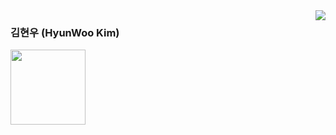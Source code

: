 <img align="right" src="https://github-readme-stats.vercel.app/api?username=hwookim&show_icons=true&theme=great-gatsby" />

### 김현우 (HyunWoo Kim)

<a href="https://hwookim.github.io/portfolio/" target="_blank">
  <img 
     src="https://img.shields.io/badge/-Portfolio-black?style=flat-square&logo=github&link=https://velog.io/@sian" 
     width="120px"
  />
</a>
